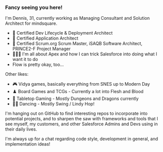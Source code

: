 ### Fancy seeing you here!

I'm Dennis, 31, currently working as Managing Consultant and Solution Architect for mindsquare.

* 📜 Certified Dev Lifecycle & Deployment Architect
* 📜 Certified Application Architect
* 📜 Certified Scrum.org Scrum Master, iSAQB Software Architect, PRINCE2-F Project Manager
* 👨🏻‍💻 I'm all about Apex and how I can trick Salesforce into doing what I want it to do
* Flow is pretty okay, too...

Other likes:

* 🎮 Vidya games, basically everything from SNES up to Modern Day
* ♟️ Board Games and TCGs - Currently a lot into Flesh and Blood
* 🎲 Tabletop Gaming - Mostly Dungeons and Dragons currently
* 🕺🏻 Dancing - Mostly Swing / Lindy Hop!

I'm hanging out on GitHub to find interesting repos to incorporate into potential projects, and to sharpen the saw with frameworks and tools that I see myself, my customers, and other Salesforce Admins and Devs using in their daily lives.

I'm always up for a chat regarding code style, development in general, and implementation ideas!
